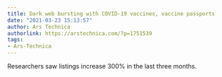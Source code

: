 ```yaml
---
title: Dark web bursting with COVID-19 vaccines, vaccine passports
date: "2021-03-23 15:13:57"
author: Ars Technica
authorlink: https://arstechnica.com/?p=1751539
tags:
- Ars-Technica
---
```

Researchers saw listings increase 300% in the last three months.